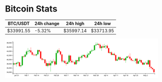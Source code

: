 # Bitcoin Stats

BTC/USDT|24h change|24h high|24h low|
|---|---|---|---|
|$33991.55|-5.32%|$35997.14|$33713.95|

<img src="./chart.svg">
